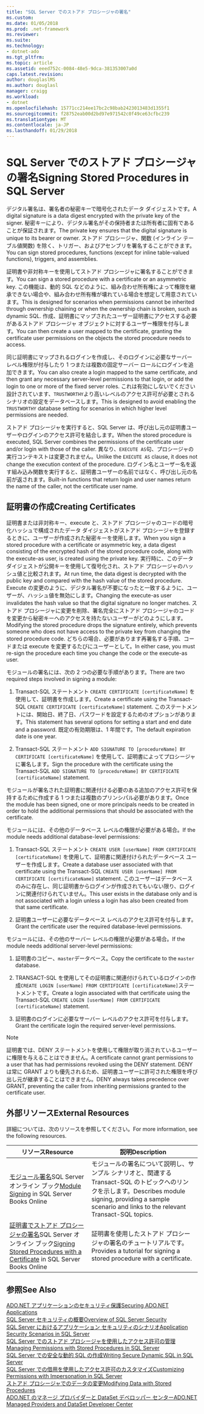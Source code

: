 ```yaml
---
title: "SQL Server でのストアド プロシージャの署名"
ms.custom: 
ms.date: 01/05/2018
ms.prod: .net-framework
ms.reviewer: 
ms.suite: 
ms.technology:
- dotnet-ado
ms.tgt_pltfrm: 
ms.topic: article
ms.assetid: eeed752c-0084-48e5-9dca-381353007a0d
caps.latest.revision: 
author: douglaslMS
ms.author: douglasl
manager: craigg
ms.workload:
- dotnet
ms.openlocfilehash: 15771cc214ee17bc2c98bab2423013483d1355f1
ms.sourcegitcommit: f28752eab00d2bd97e971542c0f49ce63cfbc239
ms.translationtype: MT
ms.contentlocale: ja-JP
ms.lasthandoff: 01/29/2018
---
```

# <a name="signing-stored-procedures-in-sql-server"></a><span data-ttu-id="fae87-102">SQL Server でのストアド プロシージャの署名</span><span class="sxs-lookup"><span data-stu-id="fae87-102">Signing Stored Procedures in SQL Server</span></span>
 <span data-ttu-id="fae87-103">デジタル署名は、署名者の秘密キーで暗号化されたデータ ダイジェストです。</span><span class="sxs-lookup"><span data-stu-id="fae87-103">A digital signature is a data digest encrypted with the private key of the signer.</span></span> <span data-ttu-id="fae87-104">秘密キーにより、デジタル署名がその保持者または所有者に固有であることが保証されます。</span><span class="sxs-lookup"><span data-stu-id="fae87-104">The private key ensures that the digital signature is unique to its bearer or owner.</span></span> <span data-ttu-id="fae87-105">ストアド プロシージャ、関数 (インライン テーブル値関数) を除く、トリガー、およびアセンブリを署名することができます。</span><span class="sxs-lookup"><span data-stu-id="fae87-105">You can sign stored procedures, functions (except for inline table-valued functions), triggers, and assemblies.</span></span>  
  
 <span data-ttu-id="fae87-106">証明書や非対称キーを使用してストアド プロシージャに署名することができます。</span><span class="sxs-lookup"><span data-stu-id="fae87-106">You can sign a stored procedure with a certificate or an asymmetric key.</span></span> <span data-ttu-id="fae87-107">この機能は、動的 SQL などのように、組み合わせ所有権によって権限を継承できない場合や、組み合わせ所有権が壊れている場合を想定して用意されています。</span><span class="sxs-lookup"><span data-stu-id="fae87-107">This is designed for scenarios when permissions cannot be inherited through ownership chaining or when the ownership chain is broken, such as dynamic SQL.</span></span> <span data-ttu-id="fae87-108">作成、証明書にマップされたユーザー証明書にアクセスする必要があるストアド プロシージャ オブジェクトに対するユーザー権限を付与します。</span><span class="sxs-lookup"><span data-stu-id="fae87-108">You can then create a user mapped to the certificate, granting the certificate user permissions on the objects the stored procedure needs to access.</span></span>  

 <span data-ttu-id="fae87-109">同じ証明書にマップされるログインを作成し、そのログインに必要なサーバー レベル権限が付与したり 1 つまたは複数の固定サーバー ロールにログインを追加できます。</span><span class="sxs-lookup"><span data-stu-id="fae87-109">You can also create a login mapped to the same certificate, and then grant any necessary server-level permissions to that login, or add the login to one or more of the fixed server roles.</span></span> <span data-ttu-id="fae87-110">これは有効にしないでください設計されています、`TRUSTWORTHY`より高いレベルのアクセス許可が必要とされるシナリオの設定をデータベースします。</span><span class="sxs-lookup"><span data-stu-id="fae87-110">This is designed to avoid enabling the `TRUSTWORTHY` database setting for scenarios in which higher level permissions are needed.</span></span>  
  
 <span data-ttu-id="fae87-111">ストアド プロシージャを実行すると、SQL Server は、呼び出し元の証明書ユーザーやログインのアクセス許可を結合します。</span><span class="sxs-lookup"><span data-stu-id="fae87-111">When the stored procedure is executed, SQL Server combines the permissions of the certificate user and/or login with those of the caller.</span></span> <span data-ttu-id="fae87-112">異なり、`EXECUTE AS`句、プロシージャの実行コンテキストは変更されません。</span><span class="sxs-lookup"><span data-stu-id="fae87-112">Unlike the `EXECUTE AS` clause, it does not change the execution context of the procedure.</span></span> <span data-ttu-id="fae87-113">ログイン名とユーザー名を返す組み込み関数を実行すると、証明書ユーザーの名前ではなく、呼び出し元の名前が返されます。</span><span class="sxs-lookup"><span data-stu-id="fae87-113">Built-in functions that return login and user names return the name of the caller, not the certificate user name.</span></span>  
  
## <a name="creating-certificates"></a><span data-ttu-id="fae87-114">証明書の作成</span><span class="sxs-lookup"><span data-stu-id="fae87-114">Creating Certificates</span></span>  
 <span data-ttu-id="fae87-115">証明書または非対称キー、execute と、ストアド プロシージャのコードの暗号化ハッシュで構成されたデータ ダイジェストがストアド プロシージャを登録するときに、ユーザーが作成された秘密キーを使用します。</span><span class="sxs-lookup"><span data-stu-id="fae87-115">When you sign a stored procedure with a certificate or asymmetric key, a data digest consisting of the encrypted hash of the stored procedure code, along with the execute-as user, is created using the private key.</span></span> <span data-ttu-id="fae87-116">実行時に、このデータ ダイジェストが公開キーを使用して復号化され、ストアド プロシージャのハッシュ値と比較されます。</span><span class="sxs-lookup"><span data-stu-id="fae87-116">At run time, the data digest is decrypted with the public key and compared with the hash value of the stored procedure.</span></span> <span data-ttu-id="fae87-117">Execute の変更のように、デジタル署名が不要になったと一致するように、ユーザーが、ハッシュ値を無効にします。</span><span class="sxs-lookup"><span data-stu-id="fae87-117">Changing the execute-as user invalidates the hash value so that the digital signature no longer matches.</span></span> <span data-ttu-id="fae87-118">ストアド プロシージャに変更を削除、署名完全にストアド プロシージャのコードを変更から秘密キーへのアクセスを持たないユーザーがどのようにします。</span><span class="sxs-lookup"><span data-stu-id="fae87-118">Modifying the stored procedure drops the signature entirely, which prevents someone who does not have access to the private key from changing the stored procedure code.</span></span> <span data-ttu-id="fae87-119">どちらの場合、必要があります再署名する手順、コードまたは execute を変更するたびにユーザーとして。</span><span class="sxs-lookup"><span data-stu-id="fae87-119">In either case, you must re-sign the procedure each time you change the code or the execute-as user.</span></span>  
  
 <span data-ttu-id="fae87-120">モジュールの署名には、次の 2 つの必要な手順があります。</span><span class="sxs-lookup"><span data-stu-id="fae87-120">There are two required steps involved in signing a module:</span></span>  
  
1.  <span data-ttu-id="fae87-121">Transact-SQL ステートメント `CREATE CERTIFICATE [certificateName]` を使用して、証明書を作成します。</span><span class="sxs-lookup"><span data-stu-id="fae87-121">Create a certificate using the Transact-SQL `CREATE CERTIFICATE [certificateName]` statement.</span></span> <span data-ttu-id="fae87-122">このステートメントには、開始日、終了日、パスワードを設定するためのオプションがあります。</span><span class="sxs-lookup"><span data-stu-id="fae87-122">This statement has several options for setting a start and end date and a password.</span></span> <span data-ttu-id="fae87-123">既定の有効期限は、1 年間です。</span><span class="sxs-lookup"><span data-stu-id="fae87-123">The default expiration date is one year.</span></span>  
  
1.  <span data-ttu-id="fae87-124">Transact-SQL ステートメント `ADD SIGNATURE TO [procedureName] BY CERTIFICATE [certificateName]` を使用して、証明書によってプロシージャに署名します。</span><span class="sxs-lookup"><span data-stu-id="fae87-124">Sign the procedure with the certificate using the Transact-SQL `ADD SIGNATURE TO [procedureName] BY CERTIFICATE [certificateName]` statement.</span></span>  

<span data-ttu-id="fae87-125">モジュールが署名された証明書に関連付ける必要のある追加のアクセス許可を保持するために作成する 1 つまたは複数のプリンシパル必要があります。</span><span class="sxs-lookup"><span data-stu-id="fae87-125">Once the module has been signed, one or more principals needs to be created in order to hold the additional permissions that should be associated with the certificate.</span></span>  

<span data-ttu-id="fae87-126">モジュールには、その他のデータベース レベルの権限が必要がある場合。</span><span class="sxs-lookup"><span data-stu-id="fae87-126">If the module needs additional database-level permissions:</span></span>  
  
1.  <span data-ttu-id="fae87-127">Transact-SQL ステートメント `CREATE USER [userName] FROM CERTIFICATE [certificateName]` を使用して、証明書に関連付けられたデータベース ユーザーを作成します。</span><span class="sxs-lookup"><span data-stu-id="fae87-127">Create a database user associated with that certificate using the Transact-SQL `CREATE USER [userName] FROM CERTIFICATE [certificateName]` statement.</span></span> <span data-ttu-id="fae87-128">このユーザーはデータベースのみに存在し、同じ証明書からログインが作成されてもいない限り、ログインに関連付けられていません。</span><span class="sxs-lookup"><span data-stu-id="fae87-128">This user exists in the database only and is not associated with a login unless a login has also been created from that same certificate.</span></span>  
  
1.  <span data-ttu-id="fae87-129">証明書ユーザーに必要なデータベース レベルのアクセス許可を付与します。</span><span class="sxs-lookup"><span data-stu-id="fae87-129">Grant the certificate user the required database-level permissions.</span></span>  
  
<span data-ttu-id="fae87-130">モジュールには、その他のサーバー レベルの権限が必要がある場合。</span><span class="sxs-lookup"><span data-stu-id="fae87-130">If the module needs additional server-level permissions:</span></span>  
  
1.  <span data-ttu-id="fae87-131">証明書のコピー、`master`データベース。</span><span class="sxs-lookup"><span data-stu-id="fae87-131">Copy the certificate to the `master` database.</span></span>  
 
1.  <span data-ttu-id="fae87-132">TRANSACT-SQL を使用してその証明書に関連付けられているログインの作成`CREATE LOGIN [userName] FROM CERTIFICATE [certificateName]`ステートメントです。</span><span class="sxs-lookup"><span data-stu-id="fae87-132">Create a login associated with that certificate using the Transact-SQL `CREATE LOGIN [userName] FROM CERTIFICATE [certificateName]` statement.</span></span>  
  
1.  <span data-ttu-id="fae87-133">証明書のログインに必要なサーバー レベルのアクセス許可を付与します。</span><span class="sxs-lookup"><span data-stu-id="fae87-133">Grant the certificate login the required server-level permissions.</span></span>  
  
> [!NOTE]  
>  <span data-ttu-id="fae87-134">証明書では、DENY ステートメントを使用して権限が取り消されているユーザーに権限を与えることはできません。</span><span class="sxs-lookup"><span data-stu-id="fae87-134">A certificate cannot grant permissions to a user that has had permissions revoked using the DENY statement.</span></span> <span data-ttu-id="fae87-135">DENY は常に GRANT よりも優先されるため、証明書ユーザーに許可された権限を呼び出し元が継承することはできません。</span><span class="sxs-lookup"><span data-stu-id="fae87-135">DENY always takes precedence over GRANT, preventing the caller from inheriting permissions granted to the certificate user.</span></span>  
  
## <a name="external-resources"></a><span data-ttu-id="fae87-136">外部リソース</span><span class="sxs-lookup"><span data-stu-id="fae87-136">External Resources</span></span>  
 <span data-ttu-id="fae87-137">詳細については、次のリソースを参照してください。</span><span class="sxs-lookup"><span data-stu-id="fae87-137">For more information, see the following resources.</span></span>  
  
|<span data-ttu-id="fae87-138">リソース</span><span class="sxs-lookup"><span data-stu-id="fae87-138">Resource</span></span>|<span data-ttu-id="fae87-139">説明</span><span class="sxs-lookup"><span data-stu-id="fae87-139">Description</span></span>|  
|--------------|-----------------|  
|<span data-ttu-id="fae87-140">[モジュール署名](http://go.microsoft.com/fwlink/?LinkId=98590)SQL Server オンライン ブック</span><span class="sxs-lookup"><span data-stu-id="fae87-140">[Module Signing](http://go.microsoft.com/fwlink/?LinkId=98590) in SQL Server Books Online</span></span>|<span data-ttu-id="fae87-141">モジュールの署名について説明し、サンプル シナリオと、関連する Transact-SQL のトピックへのリンクを示します。</span><span class="sxs-lookup"><span data-stu-id="fae87-141">Describes module signing, providing a sample scenario and links to the relevant Transact-SQL topics.</span></span>|  
|<span data-ttu-id="fae87-142">[証明書でストアド プロシージャの署名](http://msdn.microsoft.com/library/bb283630.aspx)SQL Server オンライン ブック</span><span class="sxs-lookup"><span data-stu-id="fae87-142">[Signing Stored Procedures with a Certificate](http://msdn.microsoft.com/library/bb283630.aspx) in SQL Server Books Online</span></span>|<span data-ttu-id="fae87-143">証明書を使用したストアド プロシージャの署名のチュートリアルです。</span><span class="sxs-lookup"><span data-stu-id="fae87-143">Provides a tutorial for signing a stored procedure with a certificate.</span></span>|  
  
## <a name="see-also"></a><span data-ttu-id="fae87-144">参照</span><span class="sxs-lookup"><span data-stu-id="fae87-144">See Also</span></span>  
 [<span data-ttu-id="fae87-145">ADO.NET アプリケーションのセキュリティ保護</span><span class="sxs-lookup"><span data-stu-id="fae87-145">Securing ADO.NET Applications</span></span>](../../../../../docs/framework/data/adonet/securing-ado-net-applications.md)  
 [<span data-ttu-id="fae87-146">SQL Server セキュリティの概要</span><span class="sxs-lookup"><span data-stu-id="fae87-146">Overview of SQL Server Security</span></span>](../../../../../docs/framework/data/adonet/sql/overview-of-sql-server-security.md)  
 [<span data-ttu-id="fae87-147">SQL Server におけるアプリケーション セキュリティのシナリオ</span><span class="sxs-lookup"><span data-stu-id="fae87-147">Application Security Scenarios in SQL Server</span></span>](../../../../../docs/framework/data/adonet/sql/application-security-scenarios-in-sql-server.md)  
 [<span data-ttu-id="fae87-148">SQL Server でのストアド プロシージャを使用したアクセス許可の管理</span><span class="sxs-lookup"><span data-stu-id="fae87-148">Managing Permissions with Stored Procedures in SQL Server</span></span>](../../../../../docs/framework/data/adonet/sql/managing-permissions-with-stored-procedures-in-sql-server.md)  
 [<span data-ttu-id="fae87-149">SQL Server での安全な動的 SQL の作成</span><span class="sxs-lookup"><span data-stu-id="fae87-149">Writing Secure Dynamic SQL in SQL Server</span></span>](../../../../../docs/framework/data/adonet/sql/writing-secure-dynamic-sql-in-sql-server.md)  
 [<span data-ttu-id="fae87-150">SQL Server での借用を使用したアクセス許可のカスタマイズ</span><span class="sxs-lookup"><span data-stu-id="fae87-150">Customizing Permissions with Impersonation in SQL Server</span></span>](../../../../../docs/framework/data/adonet/sql/customizing-permissions-with-impersonation-in-sql-server.md)  
 [<span data-ttu-id="fae87-151">ストアド プロシージャでのデータの変更</span><span class="sxs-lookup"><span data-stu-id="fae87-151">Modifying Data with Stored Procedures</span></span>](../../../../../docs/framework/data/adonet/modifying-data-with-stored-procedures.md)  
 [<span data-ttu-id="fae87-152">ADO.NET のマネージ プロバイダーと DataSet デベロッパー センター</span><span class="sxs-lookup"><span data-stu-id="fae87-152">ADO.NET Managed Providers and DataSet Developer Center</span></span>](http://go.microsoft.com/fwlink/?LinkId=217917)
